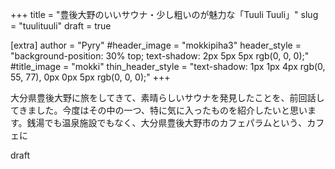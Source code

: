 +++
title = "豊後大野のいいサウナ・少し粗いのが魅力な「Tuuli Tuuli」"
slug = "tuulituuli"
draft = true

[extra]
author = "Pyry"
#header_image = "mokkipiha3"
header_style = "background-position: 30% top; text-shadow: 2px 5px 5px rgb(0, 0, 0);"
#title_image = "mokki"
thin_header_style = "text-shadow: 1px 1px 4px rgb(0, 55, 77), 0px 0px 5px rgb(0, 0, 0);"
+++

大分県豊後大野に旅をしてきて、素晴らしいサウナを発見したことを、前回話してきました。今度はその中の一つ、特に気に入ったものを紹介したいと思います。銭湯でも温泉施設でもなく、大分県豊後大野市のカフェパラムという、カフェに

<!-- more -->

draft